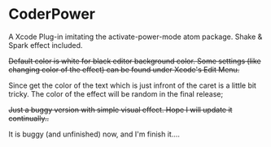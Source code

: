 # CoderPower
A Xcode Plug-in imitating the activate-power-mode atom package. Shake &amp; Spark effect included.

~~Default color is white for black editor background color. Some settings (like changing color of the effect) can be found under Xcode's Edit Menu.~~

Since get the color of the text which is just infront of the caret is a little bit tricky. The color of the effect will be random in the final release;

~~Just a buggy version with simple visual effect. Hope I will update it continually..~~

It is buggy (and unfinished) now, and I'm finish it....
